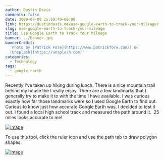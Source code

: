 ```yaml
---
author: Dustin Davis
comments: false
date: 2009-07-08 15:59:49+00:00
link: https://dustindavis.me/use-google-earth-to-track-your-mileage/
slug: use-google-earth-to-track-your-mileage
title: Use Google Earth to Track Your Mileage
banner: ../banner.jpg
bannerCredit:
  'Photo by [Patrick Fore](https://www.patrickfore.com/) on
  [Unsplash](https://unsplash.com)'
categories:
  - Technology
tags:
  - google earth
---
```


Recently I've taken up hiking during lunch. There is a nice mountain trail
behind my house the I really enjoy. There are a few landmarks that I generally
try to make it to with the time I have available. I was curious exactly how far
those landmarks were so I used Google Earth to find out. Curious to know just
how accurate Google Earth was, I decided to test it out. I found a local high
school track and measured the path around it. .25 miles looks accurate to me!

[![image](https://nerdydork.com/wp-content/uploads/2009/07/image_thumb.png)](https://nerdydork.com/wp-content/uploads/2009/07/image.png)

To use this tool, click the ruler icon and use the path tab to draw polygon
shapes.

[![image](https://nerdydork.com/wp-content/uploads/2009/07/image_thumb1.png)](https://nerdydork.com/wp-content/uploads/2009/07/image1.png)
